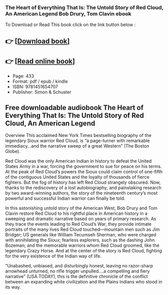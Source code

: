 ### The Heart of Everything That Is: The Untold Story of Red Cloud, An American Legend Bob Drury, Tom Clavin ebook

To Download or Read This book click on the link button below :

## 👉  [**[Download book](http://ebooksharez.info/download.php?group=book&from=github.com&id=701443&lnk=1081 "Download book")**]

## 👉  [**[Read online book](http://ebooksharez.info/download.php?group=book&from=github.com&id=701443&lnk=1081 "Read online book")**]


* Page: 433
* Format: pdf / epub / kindle
* ISBN: 9781451654707
* Publisher: Simon &amp; Schuster



## Free downloadable audiobook The Heart of Everything That Is: The Untold Story of Red Cloud, An American Legend 


Overview
This acclaimed New York Times bestselling biography of the legendary Sioux warrior Red Cloud, is “a page-turner with remarkable immediacy…and the narrative sweep of a great Western” (The Boston Globe).
 
 Red Cloud was the only American Indian in history to defeat the United States Army in a war, forcing the government to sue for peace on his terms. At the peak of Red Cloud’s powers the Sioux could claim control of one-fifth of the contiguous United States and the loyalty of thousands of fierce fighters. But the fog of history has left Red Cloud strangely obscured. Now, thanks to the rediscovery of a lost autobiography, and painstaking research by two award-winning authors, the story of the nineteenth century’s most powerful and successful Indian warrior can finally be told.
 
 In this astonishing untold story of the American West, Bob Drury and Tom Clavin restore Red Cloud to his rightful place in American history in a sweeping and dramatic narrative based on years of primary research. As they trace the events leading to Red Cloud’s War, they provide intimate portraits of the many lives Red Cloud touched—mountain men such as Jim Bridger; US generals like William Tecumseh Sherman, who were charged with annihilating the Sioux; fearless explorers, such as the dashing John Bozeman; and the memorable warriors whom Red Cloud groomed, like the legendary Crazy Horse. And at the center of the story is Red Cloud, fighting for the very existence of the Indian way of life.
 
 “Unabashed, unbiased, and disturbingly honest, leaving no razor-sharp arrowhead unturned, no rifle trigger unpulled....a compelling and fiery narrative” (USA TODAY), this is the definitive chronicle of the conflict between an expanding white civilization and the Plains Indians who stood in its way.



